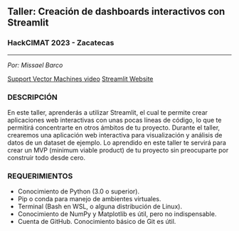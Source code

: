 ## Taller: Creación de dashboards interactivos con Streamlit

### HackCIMAT 2023 - Zacatecas
-----

*Por: Missael Barco*

[Support Vector Machines video](https://youtu.be/_YPScrckx28)
[Streamlit Website](https://streamlit.io/)

### DESCRIPCIÓN
En este taller, aprenderás a utilizar Streamlit, el cual te permite crear aplicaciones web interactivas con unas pocas líneas de código, lo que te permitirá concentrarte en otros ámbitos de tu proyecto. Durante el taller, crearemos una aplicación web interactiva para visualización y análisis de datos de un dataset de ejemplo. Lo aprendido en este taller te servirá para crear un MVP (minimum viable product) de tu proyecto sin preocuparte por construir todo desde cero.

### REQUERIMIENTOS
- Conocimiento de Python (3.0 o superior).
- Pip o conda para manejo de ambientes virtuales.
- Terminal (Bash en WSL, o alguna distribución de Linux).
- Conocimiento de NumPy y Matplotlib es útil, pero no indispensable.
- Cuenta de GitHub. Conocimiento básico de Git es útil.
